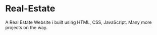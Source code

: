 # Real-Estate
A Real Estate Website i built using HTML, CSS, JavaScript.
Many more projects on the way.
